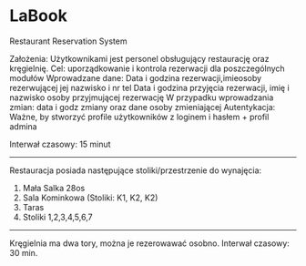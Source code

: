 # LaBook
Restaurant Reservation System 


Założenia:
Użytkownikami jest personel obsługujący restaurację oraz kręgielnię.
Cel: uporządkowanie i kontrola rezerwacji dla poszczególnych modułów
Wprowadzane dane:
   Data i godzina rezerwacji,imieosoby rezerwującej jej nazwisko i nr tel
   Data i godzina przyjęcia rezerwacji, imię i nazwisko osoby przyjmującej rezerwację
   W przypadku wprowadzania zmian: data i godz zmiany oraz dane osoby zmieniającej
Autentykacja:
   Ważne, by stworzyć profile użytkowników z loginem i hasłem + profil admina

Interwał czasowy: 15 minut

   
____________________________________________________
Restauracja posiada następujące stoliki/przestrzenie do wynajęcia:

1. Mała Salka 28os
2. Sala Kominkowa (Stoliki: K1, K2, K2)
3. Taras 
4. Stoliki 1,2,3,4,5,6,7

_____________________________________________________
Kręgielnia ma dwa tory, można je rezerowawać osobno. 
Interwał czasowy: 30 min.
